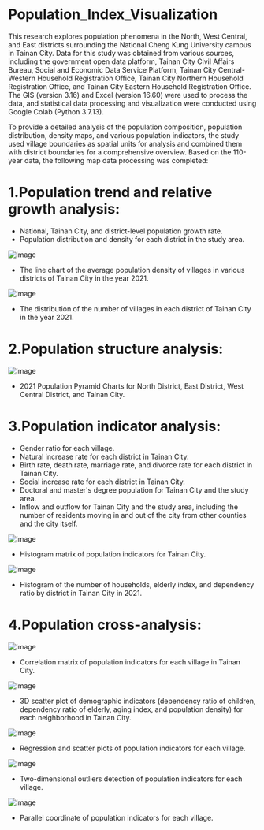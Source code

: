 # Population_Index_Visualization

This research explores population phenomena in the North, West Central, and East districts surrounding the National Cheng Kung University campus in Tainan City. Data for this study was obtained from various sources, including the government open data platform, Tainan City Civil Affairs Bureau, Social and Economic Data Service Platform, Tainan City Central-Western Household Registration Office, Tainan City Northern Household Registration Office, and Tainan City Eastern Household Registration Office. The GIS (version 3.16) and Excel (version 16.60) were used to process the data, and statistical data processing and visualization were conducted using Google Colab (Python 3.7.13).

To provide a detailed analysis of the population composition, population distribution, density maps, and various population indicators, the study used village boundaries as spatial units for analysis and combined them with district boundaries for a comprehensive overview. Based on the 110-year data, the following map data processing was completed:

# 1.Population trend and relative growth analysis:
- National, Tainan City, and district-level population growth rate.
- Population distribution and density for each district in the study area.

![image](Line_Chart_Average_population_density.png)
- The line chart of the average population density of villages in various districts of Tainan City in the year 2021.

![image](number_of_villages.png)
- The distribution of the number of villages in each district of Tainan City  in the year 2021.

# 2.Population structure analysis:

![image](Population_pyramid.png)
- 2021 Population Pyramid Charts for North District, East District, West Central District, and Tainan City.

# 3.Population indicator analysis:
- Gender ratio for each village.
- Natural increase rate for each district in Tainan City.
- Birth rate, death rate, marriage rate, and divorce rate for each district in Tainan City.
- Social increase rate for each district in Tainan City.
- Doctoral and master's degree population for Tainan City and the study area.
- Inflow and outflow for Tainan City and the study area, including the number of residents moving in and out of the city from other counties and the city itself.

![image](Histogram_matrix_population_indicators.png)
- Histogram matrix of population indicators for Tainan City.

![image](Histograms.png)
- Histogram of the number of households, elderly index, and dependency ratio by district in Tainan City in 2021.

# 4.Population cross-analysis:

![image](Correlation_matrix.png)

- Correlation matrix of population indicators for each village in Tainan City.

![image](3D_scatter.png)

- 3D scatter plot of demographic indicators (dependency ratio of children, dependency ratio of elderly, aging index, and population density) for each neighborhood in Tainan City.

![image](Regressions.png)

- Regression and scatter plots of population indicators for each village.

![image](outliers.png)

- Two-dimensional outliers detection of population indicators for each village.

![image](Parallel_coordinate.png)

- Parallel coordinate of population indicators for each village.


